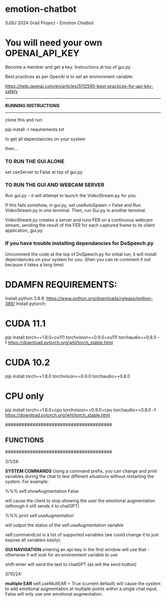 # emotion-chatbot
SJSU 2024 Grad Project - Emotion Chatbot 

# You will need your own OPENAI_API_KEY
Become a member and get a key. Instructions at top of gui.py

Best practices as per OpenAI is to set an environment variable:

https://help.openai.com/en/articles/5112595-best-practices-for-api-key-safety

************************
**RUNNING INSTRUCTIONS**
************************
clone this and run:

pip install -r requirements.txt

to get all dependancies on your system

then...

### TO RUN THE GUI ALONE ####
set useServer to False at top of gui.py

### TO RUN THE GUI AND WEBCAM SERVER #####
Run gui.py - it will attempt to launch the VideoStream.py for you.

If this fails somehow, in gui.py, set useAutoSpawn = False and 
Run VideoStream.py in one terminal. Then, run Gui.py in another terminal.

VideoStream.py creates a server and runs FER on a continuous webcam stream, sending the result of the FER for each captured frame to its client application, gui.py

### If you have trouble installing dependancies for DoSpeech.py ###
Uncomment the code at the top of DoSpeech.py for initial run, it will 
install dependancies on your system for you. (then you can re-comment it out 
because it takes a long time)

# DDAMFN REQUIREMENTS:
Install python 3.8.9: https://www.python.org/downloads/release/python-389/ 
Install pytorch:

# CUDA 11.1
pip install torch==1.8.0+cu111 torchvision==0.9.0+cu111 torchaudio==0.8.0 -f https://download.pytorch.org/whl/torch_stable.html

# CUDA 10.2
pip install torch==1.8.0 torchvision==0.9.0 torchaudio==0.8.0

# CPU only
pip install torch==1.8.0+cpu torchvision==0.9.0+cpu torchaudio==0.8.0 -f https://download.pytorch.org/whl/torch_stable.html

#######################################
## FUNCTIONS
#######################################

3/1/24:

**SYSTEM COMMANDS**
Using a command prefix, you can change and print variables during the chat to test different situations without restarting the system. For example:

%%% self.showAugmentation False

will cause the client to stop showing the user the emotional augmentation (although it still sends it to chatGPT)

%%% print self.useAugmentation

will output the status of the self.useAugmentation variable

self.commandList is a list of supported variables (we could change it to just expose all variables easily).

**GUI NAVIGATION**
entering an api-key in the first window will use that - otherwise it will look for an environment variable to use

shift-enter will send the text to chatGPT (as will the send button)

3/10/24:

**multiple EAR**
self.useMultEAR = True (current default) will cause the system to add emotional augmentation at multiple points within a single chat input. False will only use one emotional augmentation.


